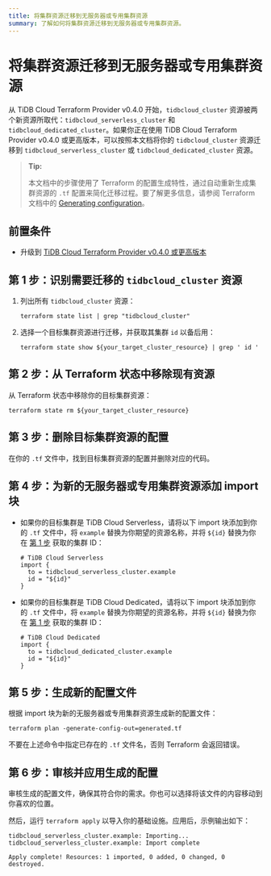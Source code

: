```yaml
---
title: 将集群资源迁移到无服务器或专用集群资源
summary: 了解如何将集群资源迁移到无服务器或专用集群资源。
---
```


# 将集群资源迁移到无服务器或专用集群资源

从 TiDB Cloud Terraform Provider v0.4.0 开始，`tidbcloud_cluster` 资源被两个新资源所取代：`tidbcloud_serverless_cluster` 和 `tidbcloud_dedicated_cluster`。如果你正在使用 TiDB Cloud Terraform Provider v0.4.0 或更高版本，可以按照本文档将你的 `tidbcloud_cluster` 资源迁移到 `tidbcloud_serverless_cluster` 或 `tidbcloud_dedicated_cluster` 资源。

> **Tip:**
>
> 本文档中的步骤使用了 Terraform 的配置生成特性，通过自动重新生成集群资源的 `.tf` 配置来简化迁移过程。要了解更多信息，请参阅 Terraform 文档中的 [Generating configuration](https://developer.hashicorp.com/terraform/language/import/generating-configuration)。

## 前置条件

- 升级到 [TiDB Cloud Terraform Provider v0.4.0 或更高版本](https://registry.terraform.io/providers/tidbcloud/tidbcloud/latest)

## 第 1 步：识别需要迁移的 `tidbcloud_cluster` 资源

1. 列出所有 `tidbcloud_cluster` 资源：

    ```shell
    terraform state list | grep "tidbcloud_cluster"
    ```

2. 选择一个目标集群资源进行迁移，并获取其集群 `id` 以备后用：

    ```shell
    terraform state show ${your_target_cluster_resource} | grep ' id '
    ```

## 第 2 步：从 Terraform 状态中移除现有资源

从 Terraform 状态中移除你的目标集群资源：

```shell
terraform state rm ${your_target_cluster_resource}
```

## 第 3 步：删除目标集群资源的配置

在你的 `.tf` 文件中，找到目标集群资源的配置并删除对应的代码。

## 第 4 步：为新的无服务器或专用集群资源添加 import 块

- 如果你的目标集群是 TiDB Cloud Serverless，请将以下 import 块添加到你的 `.tf` 文件中，将 `example` 替换为你期望的资源名称，并将 `${id}` 替换为你在 [第 1 步](#step-1-identify-the-tidbcloud_cluster-resource-to-migrate) 获取的集群 ID：

    ```
    # TiDB Cloud Serverless
    import {
      to = tidbcloud_serverless_cluster.example
      id = "${id}"
    }
    ```

- 如果你的目标集群是 TiDB Cloud Dedicated，请将以下 import 块添加到你的 `.tf` 文件中，将 `example` 替换为你期望的资源名称，并将 `${id}` 替换为你在 [第 1 步](#step-1-identify-the-tidbcloud_cluster-resource-to-migrate) 获取的集群 ID：

    ```
    # TiDB Cloud Dedicated
    import {
      to = tidbcloud_dedicated_cluster.example
      id = "${id}"
    }
    ```

## 第 5 步：生成新的配置文件

根据 import 块为新的无服务器或专用集群资源生成新的配置文件：

```shell
terraform plan -generate-config-out=generated.tf
```

不要在上述命令中指定已存在的 `.tf` 文件名，否则 Terraform 会返回错误。

## 第 6 步：审核并应用生成的配置

审核生成的配置文件，确保其符合你的需求。你也可以选择将该文件的内容移动到你喜欢的位置。

然后，运行 `terraform apply` 以导入你的基础设施。应用后，示例输出如下：

```shell
tidbcloud_serverless_cluster.example: Importing... 
tidbcloud_serverless_cluster.example: Import complete 

Apply complete! Resources: 1 imported, 0 added, 0 changed, 0 destroyed.
```